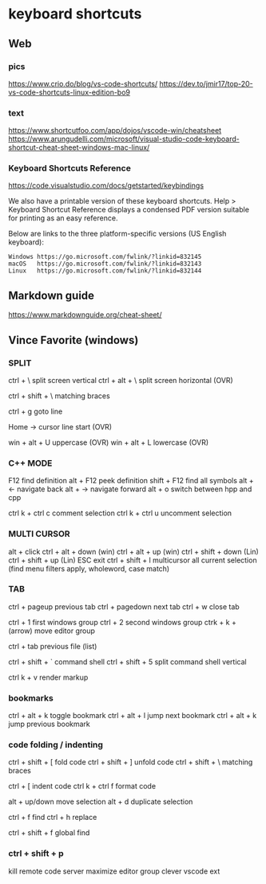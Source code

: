 # keyboard shortcuts

## Web
### pics
https://www.crio.do/blog/vs-code-shortcuts/ 
https://dev.to/jmir17/top-20-vs-code-shortcuts-linux-edition-bo9

### text
https://www.shortcutfoo.com/app/dojos/vscode-win/cheatsheet
https://www.arungudelli.com/microsoft/visual-studio-code-keyboard-shortcut-cheat-sheet-windows-mac-linux/

### Keyboard Shortcuts Reference

https://code.visualstudio.com/docs/getstarted/keybindings

We also have a printable version of these keyboard shortcuts. Help > Keyboard Shortcut Reference displays a condensed PDF version suitable for printing as an easy reference.

Below are links to the three platform-specific versions (US English keyboard):

    Windows https://go.microsoft.com/fwlink/?linkid=832145
    macOS   https://go.microsoft.com/fwlink/?linkid=832143
    Linux   https://go.microsoft.com/fwlink/?linkid=832144


## Markdown guide

https://www.markdownguide.org/cheat-sheet/

## Vince Favorite (windows)

### SPLIT
ctrl + \ split screen vertical
ctrl + alt + \ split screen horizontal (OVR)

ctrl + shift + \ matching braces

ctrl + g goto line

Home -> cursor line start (OVR)

win + alt + U uppercase (OVR)
win + alt + L lowercase (OVR)

### C++ MODE
F12             find definition
alt + F12       peek definition
shift + F12     find all symbols
alt + <-  navigate back
alt + ->  navigate forward
alt + o   switch between hpp and cpp

ctrl k + ctrl c   comment selection
ctrl k + ctrl u   uncomment selection

### MULTI CURSOR
alt + click
ctrl + alt + down  (win)
ctrl + alt + up    (win)
ctrl + shift + down  (Lin)
ctrl + shift + up    (Lin)
ESC  exit
ctrl + shift + l   multicursor all current selection  (find menu filters apply, wholeword, case match)


### TAB
ctrl + pageup    previous tab
ctrl + pagedown  next tab
ctrl + w         close tab

ctrl + 1     first windows group
ctrl + 2     second windows group
ctrk + k + (arrow)  move editor group

ctrl + tab  previous file  (list)

ctrl + shift + `   command shell
ctrl + shift + 5   split command shell vertical

ctrl k + v render markup

### bookmarks
ctrl + alt + k   toggle bookmark
ctrl + alt + l   jump next bookmark
ctrl + alt + k   jump previous bookmark

### code folding / indenting
ctrl + shift + [  fold code
ctrl + shift + ]  unfold code
ctrl + shift + \  matching braces

ctrl + [           indent code
ctrl k + ctrl f    format code

alt + up/down      move selection 
alt + d            duplicate selection

ctrl + f           find
ctrl + h           replace

ctrl + shift + f   global find


### ctrl + shift + p
kill remote code server
maximize editor group
clever vscode ext



